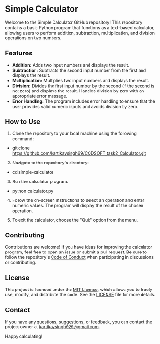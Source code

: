 # Simple Calculator

Welcome to the Simple Calculator GitHub repository! This repository contains a basic Python program that functions as a text-based calculator, allowing users to perform addition, subtraction, multiplication, and division operations on two numbers.

## Features

- **Addition:** Adds two input numbers and displays the result.
- **Subtraction:** Subtracts the second input number from the first and displays the result.
- **Multiplication:** Multiplies two input numbers and displays the result.
- **Division:** Divides the first input number by the second (if the second is not zero) and displays the result. Handles division by zero with an appropriate error message.
- **Error Handling:** The program includes error handling to ensure that the user provides valid numeric inputs and avoids division by zero.

## How to Use

1. Clone the repository to your local machine using the following command:

 * git clone https://github.com/kartikaysingh69/CODSOFT_task2_Calculator.git

2. Navigate to the repository's directory:

 * cd simple-calculator

3. Run the calculator program:

 * python calculator.py

4. Follow the on-screen instructions to select an operation and enter numeric values. The program will display the result of the chosen operation.

5. To exit the calculator, choose the "Quit" option from the menu.

## Contributing

Contributions are welcome! If you have ideas for improving the calculator program, feel free to open an issue or submit a pull request. Be sure to follow the repository's [Code of Conduct](CODE_OF_CONDUCT.md) when participating in discussions or contributing.

## License

This project is licensed under the [MIT License](LICENSE), which allows you to freely use, modify, and distribute the code. See the [LICENSE](LICENSE) file for more details.

## Contact

If you have any questions, suggestions, or feedback, you can contact the project owner at kartikaysingh929@gmail.com.

Happy calculating!







